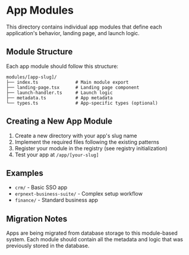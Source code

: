 # App Modules

This directory contains individual app modules that define each application's behavior, landing page, and launch logic.

## Module Structure

Each app module should follow this structure:

```
modules/[app-slug]/
├── index.ts              # Main module export
├── landing-page.tsx      # Landing page component
├── launch-handler.ts     # Launch logic
├── metadata.ts           # App metadata
└── types.ts              # App-specific types (optional)
```

## Creating a New App Module

1. Create a new directory with your app's slug name
2. Implement the required files following the existing patterns
3. Register your module in the registry (see registry initialization)
4. Test your app at `/app/[your-slug]`

## Examples

- `crm/` - Basic SSO app
- `erpnext-business-suite/` - Complex setup workflow
- `finance/` - Standard business app

## Migration Notes

Apps are being migrated from database storage to this module-based system. Each module should contain all the metadata and logic that was previously stored in the database.
